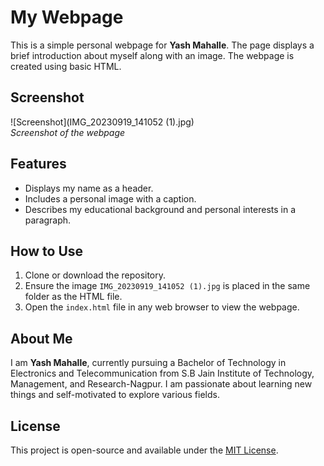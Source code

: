# My Webpage

This is a simple personal webpage for **Yash Mahalle**. The page displays a brief introduction about myself along with an image. The webpage is created using basic HTML.

## Screenshot
![Screenshot](IMG_20230919_141052 (1).jpg)  
*Screenshot of the webpage* 

## Features
- Displays my name as a header.
- Includes a personal image with a caption.
- Describes my educational background and personal interests in a paragraph.

## How to Use
1. Clone or download the repository.
2. Ensure the image `IMG_20230919_141052 (1).jpg` is placed in the same folder as the HTML file.
3. Open the `index.html` file in any web browser to view the webpage.

## About Me
I am **Yash Mahalle**, currently pursuing a Bachelor of Technology in Electronics and Telecommunication from S.B Jain Institute of Technology, Management, and Research-Nagpur. I am passionate about learning new things and self-motivated to explore various fields. 

## License
This project is open-source and available under the [MIT License](LICENSE).
